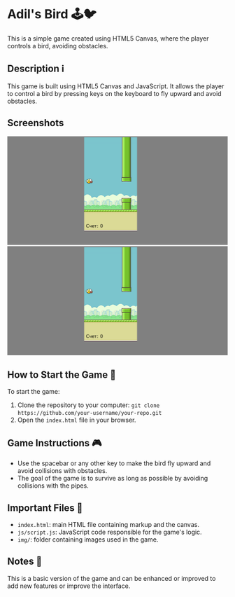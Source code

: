 # Adil's Bird 🕹️🐦

This is a simple game created using HTML5 Canvas, where the player controls a bird, avoiding obstacles.

## Description ℹ️

This game is built using HTML5 Canvas and JavaScript. It allows the player to control a bird by pressing keys on the keyboard to fly upward and avoid obstacles.

## Screenshots

![flappy](./assets/flappy-bird.png)
![flappy](./assets/flappy-bird.png)

## How to Start the Game 🚀

To start the game:

1. Clone the repository to your computer: `git clone https://github.com/your-username/your-repo.git`
2. Open the `index.html` file in your browser.

## Game Instructions 🎮

- Use the spacebar or any other key to make the bird fly upward and avoid collisions with obstacles.
- The goal of the game is to survive as long as possible by avoiding collisions with the pipes.

## Important Files 📁

- `index.html`: main HTML file containing markup and the canvas.
- `js/script.js`: JavaScript code responsible for the game's logic.
- `img/`: folder containing images used in the game.

## Notes 📝

This is a basic version of the game and can be enhanced or improved to add new features or improve the interface.

